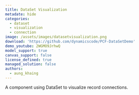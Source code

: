 ```yaml
---
title: DataSet Visualization 
metadate: hide
categories:
  - dataset
  - visualization
  - connection
image: /assets/images/datasetvisualization.png
download: 'https://github.com/dynamicscode/PCF-DataSetDemo'
demo_youtube: 2WGMO9JrhwQ
model_support: true
canvas_support: false
license_defined: true
managed_solution: false
authors:
  - aung_khaing
---
```


A component using DataSet to visualize record connections.
